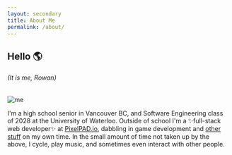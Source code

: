 ```yaml
---
layout: secondary
title: About Me
permalink: /about/
---
```

## **Hello 🌎**
###### (It is me, Rowan)


![me](/assets/images/me.jpg)

I'm a high school senior in Vancouver BC, and Software Engineering class of 2028 at the University of Waterloo. Outside of school I'm a ✨full-stack web developer✨ at [PixelPAD.io](https://pixelpad.io), dabbling in game development and [other stuff](https://github.com/r-k-g) on my own time. In the small amount of time not taken up by the above, I cycle, play music, and sometimes even interact with other people.